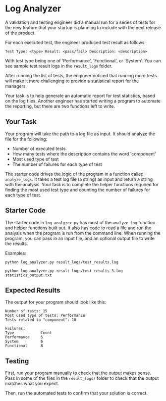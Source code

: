 # Log Analyzer

A validation and testing engineer did a manual run for a series of tests for the 
new feature that your startup is planning to include with the next release of 
the product.

For each executed test, the engineer produced test result as follows:

```
Test Type: <type> Result: <pass/fail> Description: <description>
```

With test type being one of 'Performance', 'Functional', or 'System'. You can
see sample test result logs in the `result_logs` folder.

After running the list of tests, the engineer noticed that running more tests
will make it more challenging to provide a statistical report for the managers.

Your task is to help generate an automatic report for test statistics, based on
the log files. Another engineer has started writing a program to automate the 
reporting, but there are two functions left to write.

## Your Task

Your program will take the path to a log file as input. It should analyze the 
file for the following:

- Number of executed tests
- How many tests where the description contains the word 'component'
- Most used type of test
- The number of failures for each type of test

The starter code drives the logic of the program in a function called 
`analyze_logs`. It takes a test log file (a string) as input and return a 
string with the analysis. Your task is to complete the helper functions required
for finding the most used test type and counting the number of failures for each
type of test.

## Starter Code

The starter code in `log_analyzer.py` has most of the `analyze_log` function and 
helper functions built out. It also has code to read a file and run the analysis
when the program is run from the command line. When running the program, you 
can pass in an input file, and an optional output file to write the results.

Examples:
```
python log_analyzer.py result_logs/test_results.log

python log_analyzer.py result_logs/test_results_3.log statistics_output.txt
```

## Expected Results

The output for your program should look like this:

```
Number of tests: 15
Most used type of tests: Performance
Tests related to "component": 10

Failures:
Type            Count
Performance     5
System          6
Functional      8

```

## Testing

First, run your program manually to check that the output makes sense. Pass in
some of the files in the `result_logs/` folder to check that the output matches
what you expect.

Then, run the automated tests to confirm that your solution is correct.

